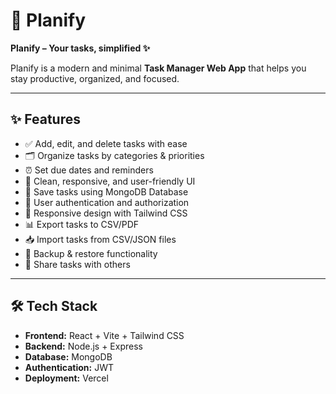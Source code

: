 # 📅 Planify  

**Planify – Your tasks, simplified ✨**  

Planify is a modern and minimal **Task Manager Web App** that helps you stay productive, organized, and focused.  

---

## ✨ Features  
- ✅ Add, edit, and delete tasks with ease  
- 🗂️ Organize tasks by categories & priorities  
- ⏰ Set due dates and reminders  
- 🌙 Clean, responsive, and user-friendly UI  
- 💾 Save tasks using MongoDB Database  
- 🔐 User authentication and authorization
- 📱 Responsive design with Tailwind CSS
- 📊 Export tasks to CSV/PDF
- 📥 Import tasks from CSV/JSON files
- 🔄 Backup & restore functionality
- 🔗 Share tasks with others

---

## 🛠 Tech Stack  
- **Frontend:** React + Vite + Tailwind CSS
- **Backend:** Node.js + Express 
- **Database:** MongoDB
- **Authentication:** JWT
- **Deployment:** Vercel

